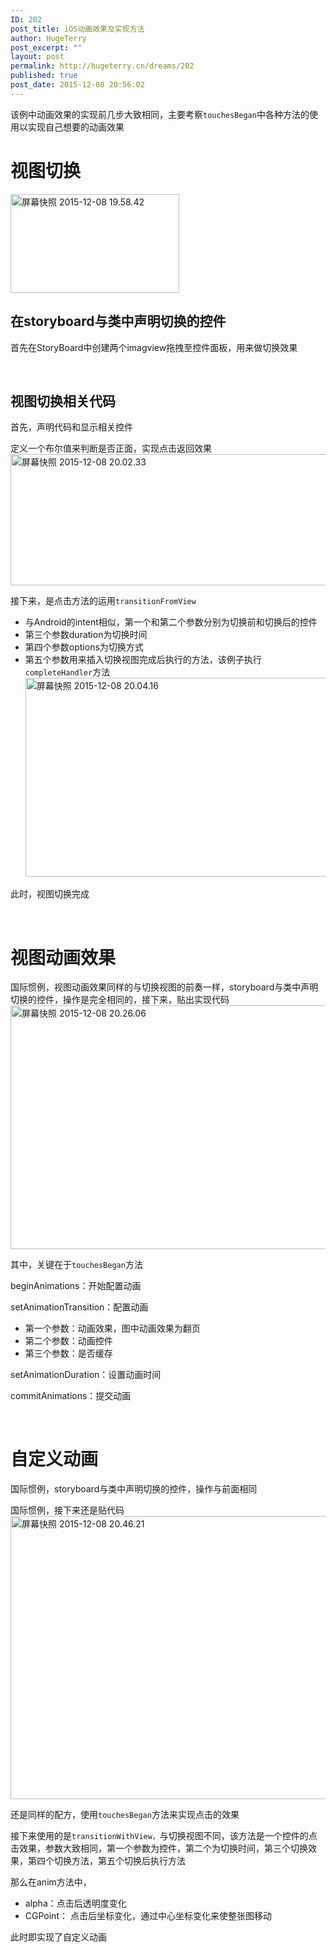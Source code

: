 ```yaml
---
ID: 202
post_title: iOS动画效果及实现方法
author: HugeTerry
post_excerpt: ""
layout: post
permalink: http://hugeterry.cn/dreams/202
published: true
post_date: 2015-12-08 20:56:02
---
```

该例中动画效果的实现前几步大致相同，主要考察<code>touchesBegan</code>中各种方法的使用以实现自己想要的动画效果
<h1>视图切换</h1>
<img class="size-full wp-image-203 alignright" src="http://www.hugeterry.cn/wp-content/uploads/2015/12/屏幕快照-2015-12-08-19.58.42.png" alt="屏幕快照 2015-12-08 19.58.42" width="270" height="158" />
<h2>在storyboard与类中声明切换的控件</h2>
首先在StoryBoard中创建两个imagview拖拽至控件面板，用来做切换效果

&nbsp;
<h2>视图切换相关代码</h2>
首先，声明代码和显示相关控件

定义一个布尔值来判断是否正面，实现点击返回效果<a href="http://www.hugeterry.cn/wp-content/uploads/2015/12/屏幕快照-2015-12-08-20.02.33.png"><img class="alignnone size-full wp-image-205" src="http://www.hugeterry.cn/wp-content/uploads/2015/12/屏幕快照-2015-12-08-20.02.33.png" alt="屏幕快照 2015-12-08 20.02.33" width="754" height="210" /></a>

接下来，是点击方法的运用<code><span class="s1">transitionFromView</span></code>
<ul>
	<li>与Android的intent相似，第一个和第二个参数分别为切换前和切换后的控件</li>
	<li>第三个参数duration为切换时间</li>
	<li>第四个参数options为切换方式</li>
	<li>第五个参数用来插入切换视图完成后执行的方法，该例子执行<code>completeHandler</code>方法<a href="http://www.hugeterry.cn/wp-content/uploads/2015/12/屏幕快照-2015-12-08-20.04.16.png"><img class="size-full wp-image-206 alignnone" src="http://www.hugeterry.cn/wp-content/uploads/2015/12/屏幕快照-2015-12-08-20.04.16.png" alt="屏幕快照 2015-12-08 20.04.16" width="822" height="318" /></a></li>
</ul>
此时，视图切换完成

&nbsp;
<h1>视图动画效果</h1>
国际惯例，视图动画效果同样的与切换视图的前奏一样，storyboard与类中声明切换的控件，操作是完全相同的，接下来，贴出实现代码<a href="http://www.hugeterry.cn/wp-content/uploads/2015/12/屏幕快照-2015-12-08-20.26.06.png"><img class="alignnone size-full wp-image-207" src="http://www.hugeterry.cn/wp-content/uploads/2015/12/屏幕快照-2015-12-08-20.26.06.png" alt="屏幕快照 2015-12-08 20.26.06" width="826" height="390" /></a>

其中，关键在于<code>touchesBegan</code>方法
<p class="p1"><span class="s1">beginAnimations：开始配置动画</span></p>
<p class="p1"><span class="s1">setAnimationTransition：配置动画</span></p>

<ul>
	<li class="p1">第一个参数：动画效果，图中动画效果为翻页</li>
	<li class="p1">第二个参数：动画控件</li>
	<li class="p1">第三个参数：是否缓存</li>
</ul>
<p class="p1"><span class="s1">setAnimationDuration：设置动画时间</span></p>
<p class="p1"><span class="s1">commitAnimations：提交动画</span></p>
&nbsp;
<h1 class="p1">自定义动画</h1>
国际惯例，storyboard与类中声明切换的控件，操作与前面相同

国际惯例，接下来还是贴代码<a href="http://www.hugeterry.cn/wp-content/uploads/2015/12/屏幕快照-2015-12-08-20.46.21.png"><img class="alignnone size-full wp-image-208" src="http://www.hugeterry.cn/wp-content/uploads/2015/12/屏幕快照-2015-12-08-20.46.21.png" alt="屏幕快照 2015-12-08 20.46.21" width="778" height="453" /></a>

还是同样的配方，使用<code>touchesBegan</code>方法来实现点击的效果

接下来使用的是<code><span class="s1">transitionWithView，</span></code><span class="s1">与切换视图不同，该方法是一个控件的点击效果，参数大致相同，第一个参数为控件，第二个为切换时间，第三个切换效果，第四个切换方法，第五个切换后执行方法</span>

那么在anim方法中，
<ul>
	<li>alpha：点击后透明度变化</li>
	<li><span class="s1">CGPoint： 点击后坐标变化，通过中心坐标变化来使整张图移动</span></li>
</ul>
此时即实现了自定义动画